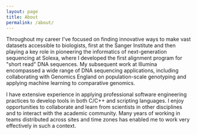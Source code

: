 ```yaml
---
layout: page
title: About
permalink: /about/
---
```


Throughout my career I've focused on finding innovative ways to make vast datasets accessible to biologists, first at the Sanger Institute and then playing a key role in pioneering the informatics of next-generation sequencing at Solexa, where I developed the first alignment program for "short read" DNA sequences. My subsequent work at Illumina encompassed a wide range of DNA sequencing applications, including collaborating with Genomics England on population-scale genotyping and applying machine learning to comparative genomics.

I have extensive experience in applying professional software engineering practices to develop tools in both C/C++ and scripting languages. I enjoy opportunities to collaborate and learn from scientists in other disciplines and to interact with the academic community. Many years of working in teams distributed across sites and time zones has enabled me to work very effectively in such a context.




